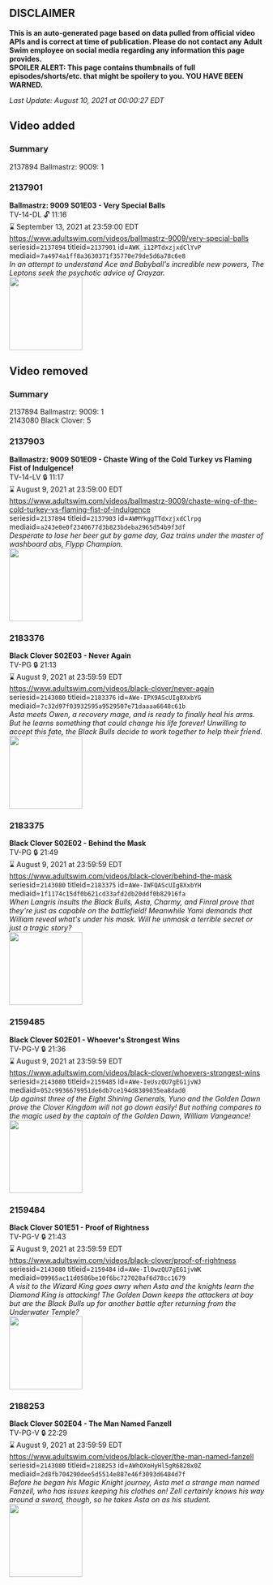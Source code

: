 ## DISCLAIMER
**This is an auto-generated page based on data pulled from official video APIs and is correct at time of publication. Please do not contact any Adult Swim employee on social media regarding any information this page provides.**  
**SPOILER ALERT: This page contains thumbnails of full episodes/shorts/etc. that might be spoilery to you. YOU HAVE BEEN WARNED.**  

_Last Update: August 10, 2021 at 00:00:27 EDT_
## Video added
### Summary
2137894 Ballmastrz: 9009: 1  
### 2137901
**Ballmastrz: 9009 S01E03 - Very Special Balls**  
TV-14-DL 🔓 11:16  
⌛ September 13, 2021 at 23:59:00 EDT  
https://www.adultswim.com/videos/ballmastrz-9009/very-special-balls  
seriesid=`2137894` titleid=`2137901` id=`AWK_i12PTdxzjxdClYvP` mediaid=`7a4974a1ff8a3630371f35770e79de5d6a78c6e8`  
_In an attempt to understand Ace and Babyball's incredible new powers, The Leptons seek the psychotic advice of Crayzar._  
<a href="https://i.cdn.turner.com/adultswim/big/image-upload/thumbnails/thumb-2_image-152364685750110.jpg"><img src="https://i.cdn.turner.com/adultswim/big/image-upload/thumbnails/thumb-2_image-152364685750110.jpg" height="144px" /></a>
## Video removed
### Summary
2137894 Ballmastrz: 9009: 1  
2143080 Black Clover: 5  
### 2137903
**Ballmastrz: 9009 S01E09 - Chaste Wing of the Cold Turkey vs Flaming Fist of Indulgence!**  
TV-14-LV 🔒 11:17  
⌛ August 9, 2021 at 23:59:00 EDT  
https://www.adultswim.com/videos/ballmastrz-9009/chaste-wing-of-the-cold-turkey-vs-flaming-fist-of-indulgence  
seriesid=`2137894` titleid=`2137903` id=`AWMYkggTTdxzjxdClrpg` mediaid=`a243e0e0f2340677d3b823bdeba2965d54b9f3df`  
_Desperate to lose her beer gut by game day, Gaz trains under the master of washboard abs, Flypp Champion._  
<a href="https://i.cdn.turner.com/adultswim/big/image-upload/thumbnails/thumb-2_image-152528629636012.jpg"><img src="https://i.cdn.turner.com/adultswim/big/image-upload/thumbnails/thumb-2_image-152528629636012.jpg" height="144px" /></a>
### 2183376
**Black Clover S02E03 - Never Again**  
TV-PG 🔒 21:13  
⌛ August 9, 2021 at 23:59:59 EDT  
https://www.adultswim.com/videos/black-clover/never-again  
seriesid=`2143080` titleid=`2183376` id=`AWe-IPX9AScUIg8XxbYG` mediaid=`7c32d97f03932595a9529507e71daaaa6648c61b`  
_Asta meets Owen, a recovery mage, and is ready to finally heal his arms. But he learns something that could change his life forever! Unwilling to accept this fate, the Black Bulls decide to work together to help their friend._  
<a href="https://i.cdn.turner.com/adultswim/big/image-upload/thumbnails/thumb-2_image-154843568288310.jpg"><img src="https://i.cdn.turner.com/adultswim/big/image-upload/thumbnails/thumb-2_image-154843568288310.jpg" height="144px" /></a>
### 2183375
**Black Clover S02E02 - Behind the Mask**  
TV-PG 🔒 21:49  
⌛ August 9, 2021 at 23:59:59 EDT  
https://www.adultswim.com/videos/black-clover/behind-the-mask  
seriesid=`2143080` titleid=`2183375` id=`AWe-IWFQAScUIg8XxbYH` mediaid=`1f1174c15df0b621cd33afd2db20ddf0b82916fa`  
_When Langris insults the Black Bulls, Asta, Charmy, and Finral prove that they're just as capable on the battlefield! Meanwhile Yami demands that William reveal what's under his mask. Will he unmask a terrible secret or just a tragic story?_  
<a href="https://i.cdn.turner.com/adultswim/big/image-upload/thumbnails/thumb-2_image-15478315283881.jpg"><img src="https://i.cdn.turner.com/adultswim/big/image-upload/thumbnails/thumb-2_image-15478315283881.jpg" height="144px" /></a>
### 2159485
**Black Clover S02E01 - Whoever's Strongest Wins**  
TV-PG-V 🔒 21:36  
⌛ August 9, 2021 at 23:59:59 EDT  
https://www.adultswim.com/videos/black-clover/whoevers-strongest-wins  
seriesid=`2143080` titleid=`2159485` id=`AWe-IeUszQU7gEG1jvWJ` mediaid=`052c9936679951de6db7ce194d8309035ea8dad0`  
_Up against three of the Eight Shining Generals, Yuno and the Golden Dawn prove the Clover Kingdom will not go down easily! But nothing compares to the magic used by the captain of the Golden Dawn, William Vangeance!_  
<a href="https://i.cdn.turner.com/adultswim/big/image-upload/thumbnails/thumb-2_image-154722433742815.jpg"><img src="https://i.cdn.turner.com/adultswim/big/image-upload/thumbnails/thumb-2_image-154722433742815.jpg" height="144px" /></a>
### 2159484
**Black Clover S01E51 - Proof of Rightness**  
TV-PG-V 🔒 21:43  
⌛ August 9, 2021 at 23:59:59 EDT  
https://www.adultswim.com/videos/black-clover/proof-of-rightness  
seriesid=`2143080` titleid=`2159484` id=`AWe-Il0wzQU7gEG1jvWK` mediaid=`09965ac11d0586be10f6bc727028af6d78cc1679`  
_A visit to the Wizard King goes awry when Asta and the knights learn the Diamond King is attacking! The Golden Dawn keeps the attackers at bay but are the Black Bulls up for another battle after returning from the Underwater Temple?_  
<a href="https://i.cdn.turner.com/adultswim/big/image-upload/thumbnails/thumb-2_image-154662298148011.jpg"><img src="https://i.cdn.turner.com/adultswim/big/image-upload/thumbnails/thumb-2_image-154662298148011.jpg" height="144px" /></a>
### 2188253
**Black Clover S02E04 - The Man Named Fanzell**  
TV-PG-V 🔒 22:29  
⌛ August 9, 2021 at 23:59:59 EDT  
https://www.adultswim.com/videos/black-clover/the-man-named-fanzell  
seriesid=`2143080` titleid=`2188253` id=`AWhOXoHyHl5gR6828x0Z` mediaid=`2d8fb704290dee5d5514e887e46f3093d6484d7f`  
_Before he began his Magic Knight journey, Asta met a strange man named Fanzell, who has issues keeping his clothes on! Zell certainly knows his way around a sword, though, so he takes Asta on as his student._  
<a href="https://i.cdn.turner.com/adultswim/big/image-upload/thumbnails/thumb-2_image-154896468701912.jpg"><img src="https://i.cdn.turner.com/adultswim/big/image-upload/thumbnails/thumb-2_image-154896468701912.jpg" height="144px" /></a>
